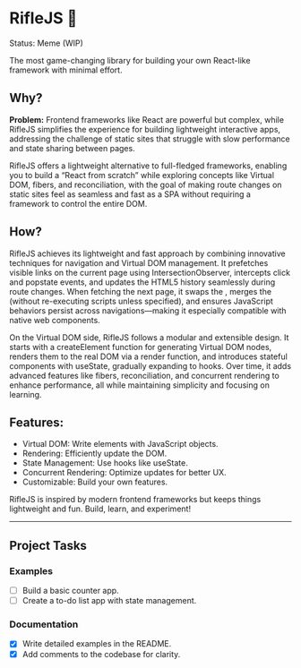 # RifleJS 🔫
Status: Meme (WIP)

The most game-changing library for building your own React-like framework with minimal effort.

## Why?

**Problem:** Frontend frameworks like React are powerful but complex, while RifleJS simplifies the experience for building lightweight interactive apps, addressing the challenge of static sites that struggle with slow performance and state sharing between pages.

RifleJS offers a lightweight alternative to full-fledged frameworks, enabling you to build a “React from scratch” while exploring concepts like Virtual DOM, fibers, and reconciliation, with the goal of making route changes on static sites feel as seamless and fast as a SPA without requiring a framework to control the entire DOM.

## How?

RifleJS achieves its lightweight and fast approach by combining innovative techniques for navigation and Virtual DOM management. It prefetches visible links on the current page using IntersectionObserver, intercepts click and popstate events, and updates the HTML5 history seamlessly during route changes. When fetching the next page, it swaps the <body>, merges the <head> (without re-executing scripts unless specified), and ensures JavaScript behaviors persist across navigations—making it especially compatible with native web components.

On the Virtual DOM side, RifleJS follows a modular and extensible design. It starts with a createElement function for generating Virtual DOM nodes, renders them to the real DOM via a render function, and introduces stateful components with useState, gradually expanding to hooks. Over time, it adds advanced features like fibers, reconciliation, and concurrent rendering to enhance performance, all while maintaining simplicity and focusing on learning.

## Features:
- Virtual DOM: Write elements with JavaScript objects.
- Rendering: Efficiently update the DOM.
- State Management: Use hooks like useState.
- Concurrent Rendering: Optimize updates for better UX.
- Customizable: Build your own features.

RifleJS is inspired by modern frontend frameworks but keeps things lightweight and fun. Build, learn, and experiment!

---

## Project Tasks

### Examples
- [ ] Build a basic counter app.
- [ ] Create a to-do list app with state management.

### Documentation
- [X] Write detailed examples in the README.
- [X] Add comments to the codebase for clarity.
